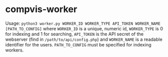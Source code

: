 # compvis-worker

Usage: 
```python3 worker.py WORKER_ID WORKER_TYPE API_TOKEN WORKER_NAME [PATH_TO_CONFIG]```
where ```WORKER_ID``` is a unique, numeric id, ```WORKER_TYPE``` is 0 for indexing and 1 for searching, ```API_TOKEN``` is the API secret of the webserver (find in ```/path/to/api/config.php```) and ```WORKER_NAME``` is a readable identifier for the users. ```PATH_TO_CONFIG``` must be specified for indexing workers.